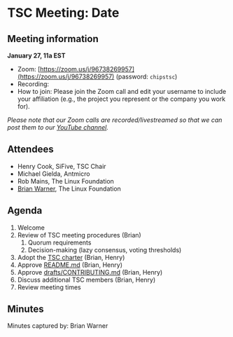 # TSC Meeting: Date

## Meeting information

**January 27, 11a EST**

* Zoom: [https://zoom.us/j/96738269957](https://zoom.us/j/96738269957) (password: `chipstsc`)
* Recording:
* How to join: Please join the Zoom call and edit your username to include your affiliation (e.g., the project you represent or the company you work for).

*Please note that our Zoom calls are recorded/livestreamed so that we can post them to our [YouTube channel](https://youtube.chipsalliance.org).*

## Attendees

* Henry Cook, SiFive, TSC Chair
* Michael Gielda, Antmicro
* Rob Mains, The Linux Foundation
* [Brian Warner](https://github.com/brianwarner), The Linux Foundation

## Agenda

1. Welcome
1. Review of TSC meeting procedures (Brian)
   1. Quorum requirements
   1. Decision-making (lazy consensus, voting thresholds)
1. Adopt the [TSC charter](https://technical-charter.chipsalliance.org) (Brian, Henry)
1. Approve [README.md](https://github.com/chipsalliance/tsc/blob/main/README.md) (Brian, Henry)
1. Approve [drafts/CONTRIBUTING.md](https://github.com/chipsalliance/tsc/blob/main/drafts/CONTRIBUTING.md) (Brian, Henry)
1. Discuss additional TSC members (Brian, Henry)
1. Review meeting times

## Minutes

Minutes captured by: Brian Warner
